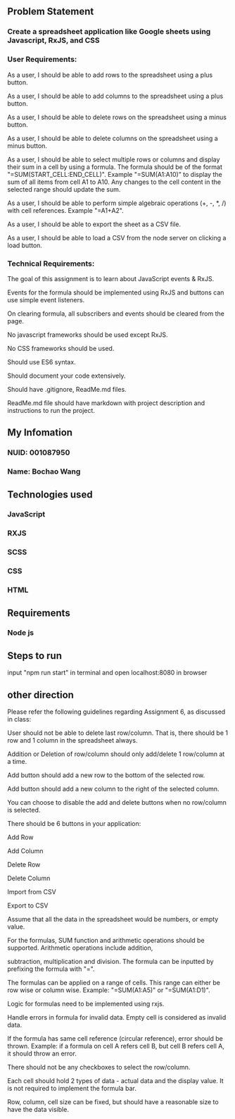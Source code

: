 ## Problem Statement

### Create a spreadsheet application like Google sheets using Javascript, RxJS, and CSS

### User Requirements:
<p>As a user, I should be able to add rows to the spreadsheet using a plus button.</p>
<p>As a user, I should be able to add columns to the spreadsheet using a plus button.</p>
<p>As a user, I should be able to delete rows on the spreadsheet using a minus button.</p>
<p>As a user, I should be able to delete columns on the spreadsheet using a minus button.</p>
<p>As a user, I should be able to select multiple rows or columns and display their sum in a cell by using a formula. The formula should be of the format "=SUM(START_CELL:END_CELL)". Example "=SUM(A1:A10)" to display the sum of all items from cell A1 to A10. Any changes to the cell content in the selected range should update the sum.</p>
<p>As a user, I should be able to perform simple algebraic operations (+, -, *, /) with cell references. Example "=A1+A2".</p>
<p>As a user, I should be able to export the sheet as a CSV file.</p>
<p>As a user, I should be able to load a CSV from the node server on clicking a load button.</p>

### Technical Requirements:
<p>The goal of this assignment is to learn about JavaScript events & RxJS.</p>
<p>Events for the formula should be implemented using RxJS and buttons can use simple event listeners.</p>
<p>On clearing formula, all subscribers and events should be cleared from the page.</p>
<p>No javascript frameworks should be used except RxJS.</p>
<p>No CSS frameworks should be used.</p>
<p>Should use ES6 syntax.</p>
<p>Should document your code extensively.</p>
<p>Should have .gitignore, ReadMe.md files.</p>
<p>ReadMe.md file should have markdown with project description and instructions to run the project.</p>


## My Infomation

### NUID: 001087950
### Name: Bochao Wang

## Technologies used
### JavaScript
### RXJS
### SCSS
### CSS
### HTML

## Requirements
### Node js

## Steps to run
<p>input "npm run start" in terminal and open localhost:8080 in browser</p>



## other direction
<p>Please refer the following guidelines regarding Assignment 6, as discussed in class:

 

<p>User should not be able to delete last row/column. That is, there should be 1 row and 1 column in the spreadsheet always.
<p>Addition or Deletion of row/column should only add/delete 1 row/column at a time.
<p>Add button should add a new row to the bottom of the selected row.
<p>Add button should add a new column to the right of the selected column.
<p>You can choose to disable the add and delete buttons when no row/column is selected.
<p>There should be 6 buttons in your application:
<p>Add Row
<p>Add Column
<p>Delete Row
<p>Delete Column
<p>Import from CSV
<p>Export to CSV
<p>Assume that all the data in the spreadsheet would be numbers, or empty value.
<p>For the formulas, SUM function and arithmetic operations should be supported. Arithmetic operations include addition, <p>subtraction, multiplication and division. The formula can be inputted by prefixing the formula with "=".
<p>The formulas can be applied on a range of cells. This range can either be row wise or column wise. Example: "=SUM(A1:A5)" or "=SUM(A1:D1)".
<p>Logic for formulas need to be implemented using rxjs.
<p>Handle errors in formula for invalid data. Empty cell is considered as invalid data.
<p>If the formula has same cell reference (circular reference), error should be thrown. Example: if a formula on cell A refers cell B, but cell B refers cell A, it should throw an error.
<p>There should not be any checkboxes to select the row/column.
<p>Each cell should hold 2 types of data - actual data and the display value. It is not required to implement the formula bar.
<p>Row, column, cell size can be fixed, but should have a reasonable size to have the data visible.
